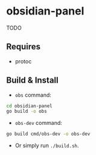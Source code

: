 # obsidian-panel

TODO

## Requires

- protoc

## Build & Install

- `obs` command:
```sh
cd obsidian-panel
go build -o obs
```

- `obs-dev` command:
```sh
go build cmd/obs-dev -o obs-dev
```

- Or simply run `./build.sh`.
